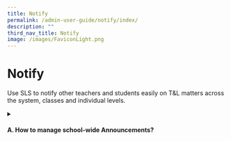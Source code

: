 ```yaml
---
title: Notify
permalink: /admin-user-guide/notify/index/
description: ""
third_nav_title: Notify
image: /images/FaviconLight.png
---
```

<h1>Notify</h1>
<p>Use SLS to notify other teachers and students easily on T&amp;L matters across the system, classes and individual levels.
</p>
<details>
 <summary><h4>A. How to manage school-wide Announcements?</h4></summary>
<ul>
  <li><a target="_blank" href="/admin-user-guide/notify/manage-school-announcements/">(A1) Manage School Announcements (Enhanced)</a></li>
</ul>
</details>